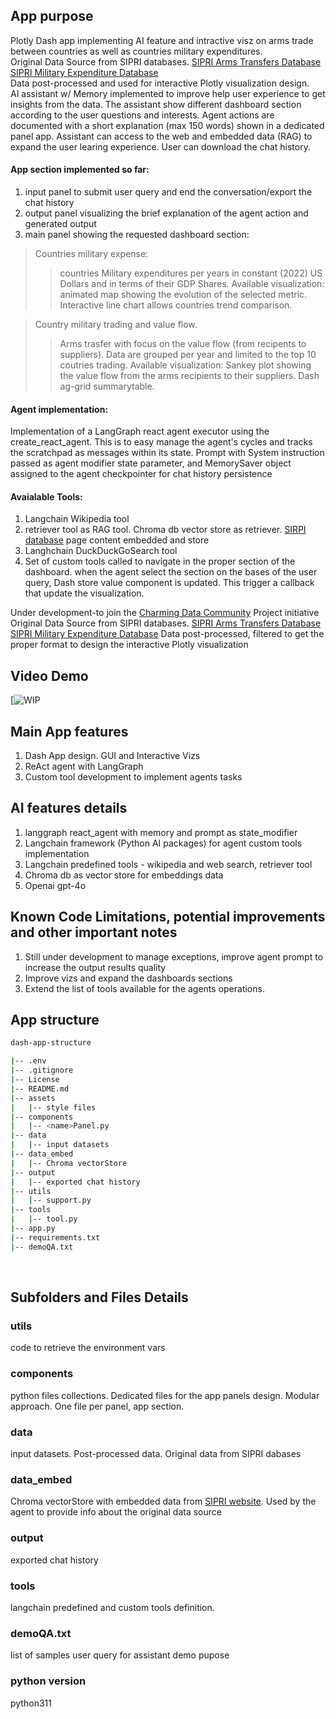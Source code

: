 ## App purpose
Plotly Dash app implementing AI feature and intractive visz on arms trade between countries as well as countries military expenditures.<br>
Original Data Source from SIPRI databases.
[SIPRI Arms Transfers Database](https://www.sipri.org/databases/armstransfers)
[SIPRI Military Expenditure Database](https://www.sipri.org/databases/milex)
<br>
Data post-processed and used for interactive Plotly visualization design.<br>
AI assistant w/ Memory implemented to improve help user experience to get insights from the data.
The assistant show different dashboard section according to the user questions and interests. 
Agent actions are documented with a short explanation (max 150 words) shown in a dedicated panel app.
Assistant can access to the web and embedded data (RAG) to expand the user learing experience.
User can download the chat history.

#### App section implemented so far:
1. input panel to submit user query and end the conversation/export the chat history
2. output panel visualizing the brief explanation of the agent action and generated output
3. main panel showing the requested dashboard section:
> Countries military expense:
>> countries Military expenditures per years in constant (2022) US Dollars and in terms of their GDP Shares.
>> Available visualization: animated map showing the evolution of the selected metric. Interactive line chart allows countries trend comparison.

> Country military trading and value flow.
>> Arms trasfer with focus on the value flow (from recipents to suppliers). Data are grouped per year and limited to the top 10 coutries trading.
>> Available visualization: Sankey plot showing the value flow from the arms recipients to their suppliers. Dash ag-grid  summarytable.
   
#### Agent implementation:  <br>
Implementation of a LangGraph react agent executor using the create_react_agent. This is to easy  manage the agent's cycles and tracks the scratchpad as messages within its state.
Prompt with System instruction passed as agent modifier state parameter, and MemorySaver object assigned to the agent checkpointer for chat history persistence 
 
#### Avaialable Tools:
1.    Langchain Wikipedia tool
2.    retriever tool as RAG tool. Chroma db vector store as retriever. [SIRPI database](https://www.sipri.org/databases) page content embedded and store
3.    Langhchain DuckDuckGoSearch tool
4.    Set of custom tools called to navigate in the proper section of the dashboard. when the agent select the section on the bases of the user query, Dash store value component is updated. This trigger a callback that update the visualization.

Under development-to join the [Charming Data Community](https://charming-data.circle.so/) Project initiative <br>
Original Data Source from SIPRI databases.
[SIPRI Arms Transfers Database](https://www.sipri.org/databases/armstransfers)
[SIPRI Military Expenditure Database](https://www.sipri.org/databases/milex)
Data post-processed, filtered to get the proper format to design the interactive Plotly visualization

## Video Demo
[![WIP]()

## Main App features
1. Dash App design. GUI and Interactive Vizs
2. ReAct agent  with LangGraph
3. Custom tool development to implement agents tasks <br>

## AI features details
1. langgraph react_agent with memory and prompt as state_modifier
2. Langchain framework (Python AI packages) for agent custom tools implementation
3. Langchain predefined tools  - wikipedia and web search, retriever tool
4. Chroma db as vector store for embeddings data 
5. Openai gpt-4o

## Known Code Limitations, potential improvements and  other important notes
1. Still under development to manage exceptions, improve agent prompt to increase the output results quality<br>
2. Improve vizs and expand the dashboards sections
3. Extend the list of tools available for the agents operations.


## App structure

```bash
dash-app-structure

|-- .env
|-- .gitignore
|-- License
|-- README.md
|-- assets
|   |-- style files
|-- components
|   |-- <name>Panel.py
|-- data
|   |-- input datasets
|-- data_embed
|   |-- Chroma vectorStore
|-- output
|   |-- exported chat history
|-- utils
|   |-- support.py
|-- tools
|   |-- tool.py
|-- app.py
|-- requirements.txt
|-- demoQA.txt


```

<br>

## Subfolders and Files Details
### utils
code to retrieve the environment vars
### components
python files collections. Dedicated files for the app panels design. 
Modular approach. One file per panel, app section.
### data
input datasets. Post-processed data. Original data from SIPRI dabases
### data_embed
Chroma vectorStore with embedded data from [SIPRI website](https://www.sipri.org/databases).
Used by the agent to provide info about the original data source
### output
exported chat history
### tools
langchain predefined and custom tools definition.
### demoQA.txt
list of samples user query for assistant demo pupose
### python version
python311
